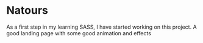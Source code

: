 # Natours

As a first step in my learning SASS, I have started working on this project. A good landing page with some good animation and effects
